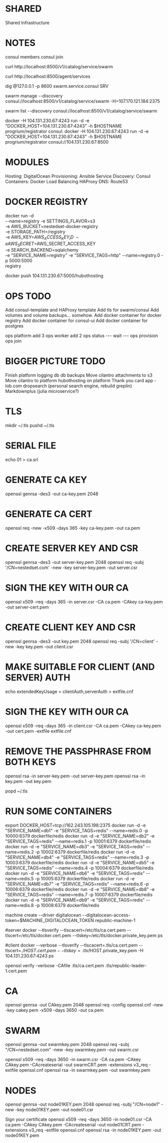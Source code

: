 SHARED
======

Shared Infrastructure



NOTES
=====


consul members
consul join <ip>

curl http://localhost:8500/v1/catalog/service/swarm

curl http://localhost:8500/agent/services

dig @127.0.0.1 -p 8600 swarm.service.consul SRV



swarm manage --discovery consul://localhost:8500/v1/catalog/service/swarm -H=107.170.121.184:2375

swarm list --discovery consul://localhost:8500/v1/catalog/service/swarm

docker -H 104.131.230.67:4243 run -d -e "DOCKER_HOST=104.131.230.67:4243" -h $HOSTNAME progrium/registrator consul:
docker -H 104.131.230.67:4243 run -d -e "DOCKER_HOST=104.131.230.67:4243" -h $HOSTNAME progrium/registrator consul://104.131.230.67:8500


MODULES
=======

Hosting: DigitalOcean
Provisioning: Ansible
Service Discovery: Consul
Containers: Docker
Load Balancing HAProxy
DNS: Route53


DOCKER REGISTRY
===============

docker run -d \
        --name=registry
        -e SETTINGS_FLAVOR=s3 \
        -e AWS_BUCKET=nestedset-docker-registry \
        -e STORAGE_PATH=/registry \
        -e AWS_KEY=$AWS_ACCESS_KEY_ID \
        -e AWS_SECRET=$AWS_SECRET_ACCESS_KEY \
        -e SEARCH_BACKEND=sqlalchemy \
        -e "SERVICE_NAME=registry" 
        -e "SERVICE_TAGS=http" 
        --name=registry.0
        -p 5000:5000 \
        registry


docker push 104.131.230.67:5000/hubothosting


OPS TODO
========
Add consul-template and HAProxy template
Add tls for swarm/consul
Add volumes and volume backups... somehow.
Add docker container for docker registry
Add docker container for consul-ui
Add docker container for postgres


ops platform add 3
ops worker add 2
ops status
--- wait ---
ops provision
ops join




BIGGER PICTURE TODO
===================

Finish platform
  logging
  db
  db backups
Move cilantro attachments to s3
Move cilantro to platform
hubothosting on platform
Thank you card app - lob.com
dropsearch (personal search engine, rebuild greplin)
Markdownplus (julia microservice?)





TLS
===

mkdir ~/.tls
pushd ~/.tls

# SERIAL FILE
echo 01 > ca.srl
# GENERATE CA KEY
openssl genrsa -des3 -out ca-key.pem 2048
# GENERATE CA CERT
openssl req -new -x509 -days 365 -key ca-key.pem -out ca.pem

# CREATE SERVER KEY AND CSR
openssl genrsa -des3 -out server-key.pem 2048
openssl req -subj '/CN=nestedset.com' -new -key server-key.pem -out server.csr
# SIGN THE KEY WITH OUR CA
openssl x509 -req -days 365 -in server.csr -CA ca.pem -CAkey ca-key.pem -out server-cert.pem

# CREATE CLIENT KEY AND CSR
openssl genrsa -des3 -out key.pem 2048
openssl req -subj '/CN=client' -new -key key.pem -out client.csr
# MAKE SUITABLE FOR CLIENT (AND SERVER) AUTH
echo extendedKeyUsage = clientAuth,serverAuth > extfile.cnf
# SIGN THE KEY WITH OUR CA
openssl x509 -req -days 365 -in client.csr -CA ca.pem -CAkey ca-key.pem -out cert.pem -extfile extfile.cnf

# REMOVE THE PASSPHRASE FROM BOTH KEYS
openssl rsa -in server-key.pem -out server-key.pem
openssl rsa -in key.pem -out key.pem

popd ~/.tls


RUN SOME CONTAINERS
===================

export DOCKER_HOST=tcp://162.243.105.198:2375
docker run -d -e "SERVICE_NAME=db1" -e "SERVICE_TAGS=redis" --name=redis.0 -p 10000:6379 dockerfile/redis
docker run -d -e "SERVICE_NAME=db2" -e "SERVICE_TAGS=redis" --name=redis.1 -p 10001:6379 dockerfile/redis
docker run -d -e "SERVICE_NAME=db3" -e "SERVICE_TAGS=redis" --name=redis.2 -p 10002:6379 dockerfile/redis
docker run -d -e "SERVICE_NAME=db4" -e "SERVICE_TAGS=redis" --name=redis.3 -p 10003:6379 dockerfile/redis
docker run -d -e "SERVICE_NAME=db5" -e "SERVICE_TAGS=redis" --name=redis.4 -p 10004:6379 dockerfile/redis
docker run -d -e "SERVICE_NAME=db6" -e "SERVICE_TAGS=redis" --name=redis.5 -p 10005:6379 dockerfile/redis
docker run -d -e "SERVICE_NAME=db7" -e "SERVICE_TAGS=redis" --name=redis.6 -p 10006:6379 dockerfile/redis
docker run -d -e "SERVICE_NAME=db8" -e "SERVICE_TAGS=redis" --name=redis.7 -p 10007:6379 dockerfile/redis
docker run -d -e "SERVICE_NAME=db9" -e "SERVICE_TAGS=redis" --name=redis.8 -p 10008:6379 dockerfile/redis


machine create --driver digitalocean --digitalocean-access-token=$MACHINE_DIGITALOCEAN_TOKEN republic-machine-1

#server
docker --tlsverify --tlscacert=/etc/tls/ca.cert.pem --tlscert=/etc/tls/docker.cert.pem --tlskey=/etc/tls/docker.private_key.pem ps

#client
docker --verbose --tlsverify --tlscacert=.tls/ca.cert.pem --tlscert=./$HOST.cert.pem --tlskey=.tls/$HOST.private_key.pem -H 104.131.230.67:4243 ps


openssl verify -verbose -CAfile .tls/ca.cert.pem .tls/republic-leader-1.cert.pem

# CA
openssl genrsa -out CAkey.pem 2048
openssl req -config openssl.cnf -new -key cakey.pem -x509 -days 3650 -out ca.pem

# SWARM
openssl genrsa -out swarmkey.pem 2048
openssl req -subj "/CN=nestedset.com" -new -key swarmkey.pem -out swarm.csr

openssl x509 -req -days 3650 -in swarm.csr -CA ca.pem -CAkey CAkey.pem -CAcreateserial -out swarmCRT.pem -extensions v3_req -extfile openssl.cnf
openssl rsa -in swarmkey.pem -out swarmkey.pem

# NODES
openssl genrsa -out node01KEY.pem 2048
openssl req -subj "/CN=node1" -new -key node01KEY.pem -out node01.csr

Sign your certificate
openssl x509 -req -days 3650 -in node01.csr -CA ca.pem -CAkey CAkey.pem -CAcreateserial -out node01CRT.pem -extensions v3_req -extfile openssl.cnf
openssl rsa -in node01KEY.pem -out node01KEY.pem